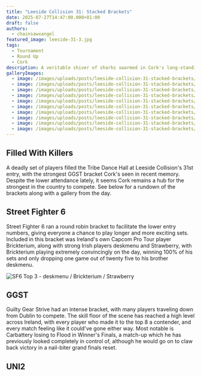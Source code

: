 ```yaml
---
title: "Leeside Collision 31: Stacked Brackets"
date: 2025-07-27T14:47:00.000+01:00
draft: false
authors:
  - chainsawxangel
featured_image: leeside-31-3.jpg
tags:
  - Tournament
  - Round Up
  - Cork
description: A veritable shiver of sharks swarmed in Cork's long-standing local.
galleryImages:
  - image: /images/uploads/posts/leeside-collision-31-stacked-brackets/leeside-31-1.jpg
  - image: /images/uploads/posts/leeside-collision-31-stacked-brackets/leeside-31-2.jpg
  - image: /images/uploads/posts/leeside-collision-31-stacked-brackets/leeside-31-3.jpg
  - image: /images/uploads/posts/leeside-collision-31-stacked-brackets/leeside-31-4.jpg
  - image: /images/uploads/posts/leeside-collision-31-stacked-brackets/leeside-31-5.jpg
  - image: /images/uploads/posts/leeside-collision-31-stacked-brackets/leeside-31-6.jpg
  - image: /images/uploads/posts/leeside-collision-31-stacked-brackets/leeside-31-7.jpg
  - image: /images/uploads/posts/leeside-collision-31-stacked-brackets/leeside-31-8.jpg
  - image: /images/uploads/posts/leeside-collision-31-stacked-brackets/leeside-31-9.jpg
  - image: /images/uploads/posts/leeside-collision-31-stacked-brackets/leeside-31-10.jpg
---
```

## Filled With Killers

A deadly set of players filled the Tribe Dance Hall at Leeside Collision's 31st entry, with the strongest GGST bracket Cork's seen in recent memory. Despite the lower attendance lately, it seems Cork remains a hub for the strongest in the country to compete. See below for a rundown of the brackets along with a gallery from the day.

## Street Fighter 6

Street Fighter 6 ran a round robin bracket to facilitate the lower entry numbers, giving everyone a chance to play longer and more exciting sets. Included in this bracket was Ireland's own Capcom Pro Tour player Brickterium, along with strong Irish players deskmenu and Strawberry, with Brickterium playing extremely convincingly on the day, winning 100% of his sets and only dropping one game out of twenty five to his brother deskmenu.

![SF6 Top 3 - deskmenu / Brickterium / Strawberry](/images/uploads/posts/leeside-collision-31-stacked-brackets/leeside-31-9.jpg)

## GGST

Guilty Gear Strive had an intense bracket, with many players traveling down from Dublin to compete. The skill floor of the scene has reached a high level across Ireland, with every player who made it to the top 8 a contender, and every match feeling like it could've gone either way. Most notable is Carbattery losing to Flood in Winner's Finals, a match-up which he has previously looked completely in control of, although he would go on to claw back victory in a nail-biter grand finals reset.

## UNI2
